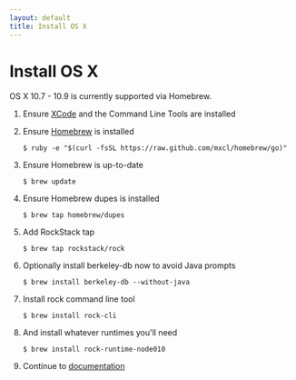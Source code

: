 ```yaml
---
layout: default
title: Install OS X
---
```


# Install OS X

OS X 10.7 - 10.9 is currently supported via Homebrew.

 1. Ensure [XCode][xcode] and the Command Line Tools are installed

 1. Ensure [Homebrew][homebrew] is installed

    ``` console
    $ ruby -e "$(curl -fsSL https://raw.github.com/mxcl/homebrew/go)"
    ```

 1. Ensure Homebrew is up-to-date

    ``` console
    $ brew update
    ```

 1. Ensure Homebrew dupes is installed

    ``` console
    $ brew tap homebrew/dupes
    ```

 1. Add RockStack tap

    ``` console
    $ brew tap rockstack/rock
    ```

 1. Optionally install berkeley-db now to avoid Java prompts

    ``` console
    $ brew install berkeley-db --without-java
    ```

 1. Install rock command line tool

    ``` console
    $ brew install rock-cli
    ```

 1. And install whatever runtimes you'll need

    ``` console
    $ brew install rock-runtime-node010
    ```

 1. Continue to [documentation](/docs/)

[xcode]: http://itunes.apple.com/us/app/xcode/id497799835
[homebrew]: https://brew.sh
